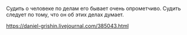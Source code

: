 Судить о человеке по делам его бывает очень опрометчиво. Судить следует по тому, что он об этих делах думает.

https://daniel-grishin.livejournal.com/385043.html